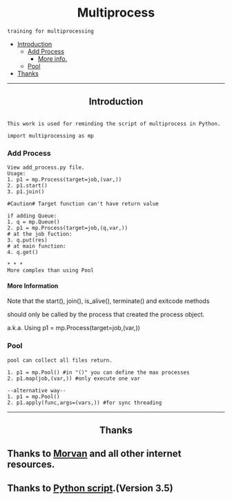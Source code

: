 <h1 align=center>Multiprocess</h1>


```
training for multiprocessing
```
* [Introduction](#overview)
    * [Add Process](#add)
        * [More info.](#ad_more)
    * [Pool](#pool)
* [Thanks](#tkx)

***

<h2 id='overview' align=center> Introduction </h2>

```

This work is used for reminding the script of multiprocess in Python.

import multiprocessing as mp

```

<h3 id='add'>Add Process</h3>

```
View add_process.py file.
Usage:
1. p1 = mp.Process(target=job,(var,))
2. p1.start()
3. p1.join()

#Caution# Target function can't have return value

if adding Queue:
1. q = mp.Queue()
2. p1 = mp.Process(target=job,(q,var,))
# at the job fuction:
3. q.put(res)
# at main function:
4. q.get()

* * *
More complex than using Pool
```
<h4 id='ad_more'>More Information</h4>

Note that the start(), join(), is_alive(), terminate() and exitcode methods

should only be called by the process that created the process object.

a.k.a. Using p1 = mp.Process(target=job,(var,))


<h3 id='pool'>Pool</h3>

```
pool can collect all files return.

1. p1 = mp.Pool() #in "()" you can define the max processes
2. p1.map(job,(var,)) #only execute one var

--alternative way--
1. p1 = mp.Pool()
2. p1.apply(func,args=(vars,)) #for sync threading

```

***
<h2 id="tkx" align=center> Thanks </h2>

## Thanks to [Morvan][1] and all other internet resources.
## Thanks to [Python script][2].(Version 3.5)
[1]:https://morvanzhou.github.io/ "Morvan"
[2]:https://docs.python.org/3.5/library/multiprocessing.html#module-multiprocessing "Python script"
